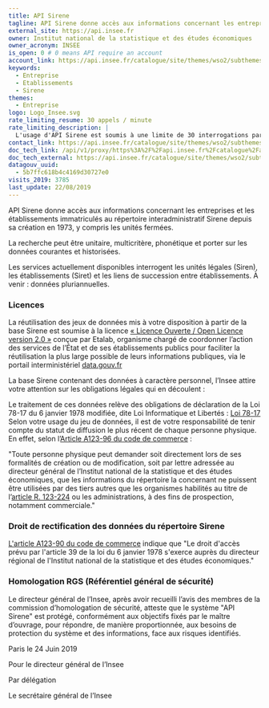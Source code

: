 ```yaml
---
title: API Sirene
tagline: API Sirene donne accès aux informations concernant les entreprises et les établissements immatriculés au répertoire interadministratif Sirene de l'Insee
external_site: https://api.insee.fr
owner: Institut national de la statistique et des études économiques
owner_acronym: INSEE
is_open: 0 # 0 means API require an account
account_link: https://api.insee.fr/catalogue/site/themes/wso2/subthemes/insee/pages/sign-up.jag
keywords:
  - Entreprise
  - Etablissements
  - Sirene
themes:
  - Entreprise
logo: Logo_Insee.svg
rate_limiting_resume: 30 appels / minute
rate_limiting_description: |
  L'usage d'API Sirene est soumis à une limite de 30 interrogations par minute. L'Insee se réserve le droit de changer cette limite en cas de nécessité.
contact_link: https://api.insee.fr/catalogue/site/themes/wso2/subthemes/insee/pages/help.jag#contact
doc_tech_link: /api/v1/proxy/https%3A%2F%2Fapi.insee.fr%2Fcatalogue%2Fapi-docs%2Fcarbon.super%2FSirene%2FV3%3FenvName%3DProduction%2520and%2520Sandbox
doc_tech_external: https://api.insee.fr/catalogue/site/themes/wso2/subthemes/insee/pages/item-info.jag?name=Sirene&version=V3&provider=insee
datagouv_uuid:
  - 5b7ffc618b4c4169d30727e0
visits_2019: 3785
last_update: 22/08/2019
---
```


API Sirene donne accès aux informations concernant les entreprises et les établissements immatriculés au répertoire interadministratif Sirene depuis sa création en 1973, y compris les unités fermées.

La recherche peut être unitaire, multicritère, phonétique et porter sur les données courantes et historisées.

Les services actuellement disponibles interrogent les unités légales (Siren), les établissements (Siret) et les liens de succession entre établissements. À venir : données pluriannuelles.

### Licences

La réutilisation des jeux de données mis à votre disposition à partir de la base Sirene est soumise à la licence [« Licence Ouverte / Open Licence version 2.0 »](https://www.etalab.gouv.fr/licence-ouverte-open-licence) conçue par Etalab, organisme chargé de coordonner l’action des services de l’État et de ses établissements publics pour faciliter la réutilisation la plus large possible de leurs informations publiques, via le portail interministériel [data.gouv.fr](https://www.data.gouv.fr/fr/datasets/base-sirene-des-entreprises-et-de-leurs-etablissements-siren-siret/)

La base Sirene contenant des données à caractère personnel, l’Insee attire votre attention sur les obligations légales qui en découlent :

Le traitement de ces données relève des obligations de déclaration de la Loi 78-17 du 6 janvier 1978 modifiée, dite Loi Informatique et Libertés : [Loi 78-17](http://www.legifrance.gouv.fr/affichTexte.do?cidTexte=JORFTEXT000000886460)
Selon votre usage du jeu de données, il est de votre responsabilité de tenir compte du statut de diffusion le plus récent de chaque personne physique.
En effet, selon l’[Article A123-96 du code de commerce](http://www.legifrance.gouv.fr/affichCodeArticle.do;jsessionid=C505A51DBC1A4EB1FFF3764C69ACDB1C.tpdjo11v_1?idArticle=LEGIARTI000020165030&cidTexte=LEGITEXT000005634379&dateTexte=20100702) :

"Toute personne physique peut demander soit directement lors de ses formalités de création ou de modification, soit par lettre adressée au directeur général de l’Institut national de la statistique et des études économiques, que les informations du répertoire la concernant ne puissent être utilisées par des tiers autres que les organismes habilités au titre de l’[article R. 123-224](https://www.legifrance.gouv.fr/affichCodeArticle.do?cidTexte=LEGITEXT000005634379&idArticle=LEGIARTI000006258837&dateTexte=&categorieLien=cid) ou les administrations, à des fins de prospection, notamment commerciale."

### Droit de rectification des données du répertoire Sirene

[L'article A123-90 du code de commerce](https://www.legifrance.gouv.fr/affichCodeArticle.do?idArticle=LEGIARTI000020165042&cidTexte=LEGITEXT000005634379&dateTexte=20151223) indique que "Le droit d'accès prévu par l'article 39 de la loi du 6 janvier 1978 s'exerce auprès du directeur régional de l'Institut national de la statistique et des études économiques."

### Homologation RGS (Référentiel général de sécurité)

Le directeur général de l’Insee, après avoir recueilli l’avis des membres de la commission d’homologation de sécurité, atteste que le système "API Sirene" est protégé, conformément aux objectifs fixés par le maître d’ouvrage, pour répondre, de manière proportionnée, aux besoins de protection du système et des informations, face aux risques identifiés.

Paris le 24 Juin 2019

Pour le directeur général de l’Insee

Par délégation

Le secrétaire général de l’Insee

